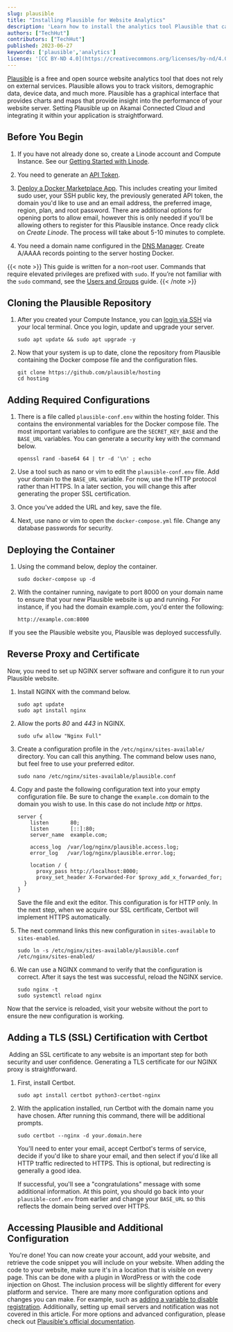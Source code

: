 ```yaml
---
slug: plausible
title: "Installing Plausible for Website Analytics"
description: 'Learn how to install the analytics tool Plausible that can use to help keep your website analytics private.'
authors: ["TechHut"]
contributors: ["TechHut"]
published: 2023-06-27
keywords: ['plausible','analytics']
license: '[CC BY-ND 4.0](https://creativecommons.org/licenses/by-nd/4.0)'
---
```


[Plausible](https://plausible.io/) is a free and open source website analytics tool that does not rely on external services. Plausible allows you to track visitors, demographic data, device data, and much more. Plausible has a graphical interface that provides charts and maps that provide insight into the performance of your website server. Setting Plausible up on Akamai Connected Cloud and integrating it within your application is straightforward.

## Before You Begin

1.  If you have not already done so, create a Linode account and Compute Instance. See our [Getting Started with Linode](/docs/products/platform/get-started/).

1.  You need to generate an [API Token](/docs/products/tools/api/guides/manage-api-tokens/).

1.  [Deploy a Docker Marketplace App](/docs/products/tools/marketplace/guides/docker/). This includes creating your limited sudo user, your SSH public key, the previously generated API token, the domain you'd like to use and an email address, the preferred image, region, plan, and root password. There are additional options for opening ports to allow email, however this is only needed if you'll be allowing others to register for this Plausible instance. Once ready click on *Create Linode*. The process will take about 5-10 minutes to complete.

1.  You need a domain name configured in the [DNS Manager](/docs/products/networking/dns-manager/get-started/). Create A/AAAA records pointing to the server hosting Docker.

{{< note >}}
This guide is written for a non-root user. Commands that require elevated privileges are prefixed with `sudo`. If you’re not familiar with the `sudo` command, see the [Users and Groups](/docs/guides/linux-users-and-groups/) guide.
{{< /note >}}

## Cloning the Plausible Repository

1.  After you created your Compute Instance, you can [login via SSH](/docs/guides/connect-to-server-over-ssh/) via your local terminal. Once you login, update and upgrade your server.

    ```command
    sudo apt update && sudo apt upgrade -y
    ```

1.  Now that your system is up to date, clone the repository from Plausible containing the Docker compose file and the configuration files.

    ```command
    git clone https://github.com/plausible/hosting
    cd hosting
    ```

## Adding Required Configurations

1.  There is a file called `plausible-conf.env` within the hosting folder. This contains the environmental variables for the Docker compose file. The most important variables to configure are the `SECRET_KEY_BASE` and the `BASE_URL` variables. You can generate a security key with the command below.
​
    ```command
    openssl rand -base64 64 | tr -d '\n' ; echo
    ```

1.  Use a tool such as nano or vim to edit the `plausible-conf.env` file. Add your domain to the `BASE_URL` variable. For now, use the HTTP protocol rather than HTTPS. In a later section, you will change this after generating the proper SSL certification.

1.  Once you've added the URL and key, save the file.

1.  Next, use nano or vim to open the `docker-compose.yml` file. Change any database passwords for security.
​
## Deploying the Container

1.  Using the command below, deploy the container.
​
    ```
    sudo docker-compose up -d
    ```

1.  With the container running, navigate to port 8000 on your domain name to ensure that your new Plausible website is up and running. For instance, if you had the domain example.com, you'd enter the following:
​
    ```
    http://example.com:8000
    ```
​
    If you see the Plausible website you, Plausible was deployed successfully.

## Reverse Proxy and Certificate

Now, you need to set up NGINX server software and configure it to run your Plausible website.

1.  Install NGINX with the command below.
​
    ```
    sudo apt update
    sudo apt install nginx
    ```

1.  Allow the ports *80* and *443* in NGINX.
​
    ```
    sudo ufw allow "Nginx Full"
    ```

1.  Create a configuration profile in the `/etc/nginx/sites-available/` directory. You can call this anything. The command below uses nano, but feel free to use your preferred editor.
​
    ```
    sudo nano /etc/nginx/sites-available/plausible.conf
    ```

1.  Copy and paste the following configuration text into your empty configuration file. Be sure to change the `example.com` domain to the domain you wish to use. In this case do not include *http* or *https*.
​
    ```file {title="/etc/nginx/sites-available/plausible.conf"}
    server {
        listen       80;
        listen       [::]:80;
        server_name  example.com;
    ​
        access_log  /var/log/nginx/plausible.access.log;
        error_log   /var/log/nginx/plausible.error.log;
    ​
        location / {
          proxy_pass http://localhost:8000;
          proxy_set_header X-Forwarded-For $proxy_add_x_forwarded_for;
      }
    }
    ```

    Save the file and exit the editor. This configuration is for HTTP only. In the next step, when we acquire our SSL certificate, Certbot will implement HTTPS automatically.

1.  The next command links this new configuration in `sites-available` to `sites-enabled`.
​
    ```
    sudo ln -s /etc/nginx/sites-available/plausible.conf /etc/nginx/sites-enabled/
    ```

1.  We can use a NGINX command to verify that the configuration is correct. After it says the test was successful, reload the NGINX service.

    ```
    sudo nginx -t
    sudo systemctl reload nginx
    ```

Now that the service is reloaded, visit your website without the port to ensure the new configuration is working.
​
## Adding a TLS (SSL) Certification with Certbot
​
Adding an SSL certificate to any website is an important step for both security and user confidence. Generating a TLS certificate for our NGINX proxy is straightforward.

1.  First, install Certbot.
​
    ```
    sudo apt install certbot python3-certbot-nginx
    ```

1.  With the application installed, run Certbot with the domain name you have chosen. After running this command, there will be additional prompts.

    ```
    sudo certbot --nginx -d your.domain.here
    ```

    You'll need to enter your email, accept Certbot's terms of service, decide if you'd like to share your email, and then select if you'd like all HTTP traffic redirected to HTTPS. This is optional, but redirecting is generally a good idea.

    If successful, you'll see a "congratulations" message with some additional information. At this point, you should go back into your `plausible-conf.env` from earlier and change your `BASE_URL` so this reflects the domain being served over HTTPS.
​
## Accessing Plausible and Additional Configuration
​
You're done! You can now create your account, add your website, and retrieve the code snippet you will include on your website. When adding the code to your website, make sure it's in a location that is visible on every page. This can be done with a plugin in WordPress or with the code injection on Ghost. The inclusion process will be slightly different for every platform and service.
​
There are many more configuration options and changes you can make. For example, such as [adding a variable to disable registration](https://plausible.io/docs/self-hosting-configuration). Additionally, setting up email servers and notification was not covered in this article. For more options and advanced configuration, please check out [Plausible's official documentation](https://plausible.io/docs/self-hosting).